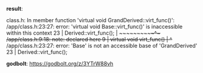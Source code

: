 **result**:
 
class.h: In member function 'virtual void GrandDerived::virt_func()':
/app/class.h:23:27: error: 'virtual void Base::virt_func()' is inaccessible within this context
   23 |         Derived::virt_func();
      |         ~~~~~~~~~~~~~~~~~~^~
/app/class.h:9:18: note: declared here
    9 |     virtual void virt_func()
      |                  ^~~~~~~~~
/app/class.h:23:27: error: 'Base' is not an accessible base of 'GrandDerived'
   23 |         Derived::virt_func();
 
**godbolt**: https://godbolt.org/z/3YTrW88vh
